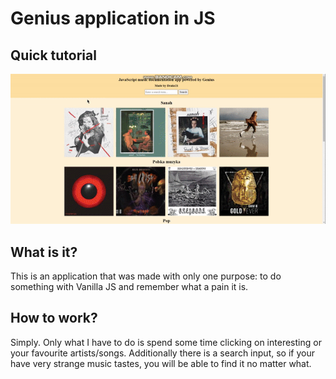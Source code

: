 # Genius application in JS

## Quick tutorial

![Quick tutorial](https://raw.githubusercontent.com/ShadowDrake21/genius-js-application/main/readme-gif.gif)

## What is it?

This is an application that was made with only one purpose: to do something with Vanilla JS and remember what a pain it is.

## How to work?

Simply. Only what I have to do is spend some time clicking on interesting or your favourite artists/songs.
Additionally there is a search input, so if your have very strange music tastes, you will be able to find it no matter what.
